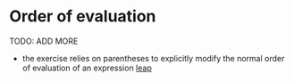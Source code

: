 # Order of evaluation

TODO: ADD MORE

- the exercise relies on parentheses to explicitly modify the normal order of evaluation of an expression [leap](../exercise-concepts/leap.md)
